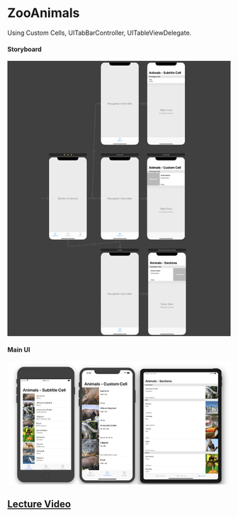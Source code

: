 # ZooAnimals

Using Custom Cells, UITabBarController, UITableViewDelegate.

#### Storyboard 
![storyboard](Assets/zoo-animals-storyboard.png)

#### Main UI 
![main ui](Assets/custom-cells-zoo-animals.png)

## [Lecture Video](https://youtu.be/h7zd-CkkboE)
